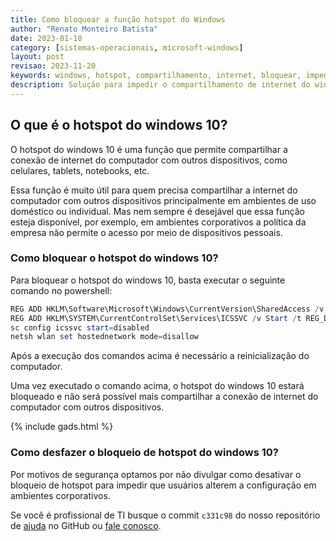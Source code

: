 ```yaml
---
title: Como bloquear a função hotspot do Windows
author: "Renato Monteiro Batista"
date: 2023-01-18
category: [sistemas-operacionais, microsoft-windows]
layout: post
revisao: 2023-11-20
keywords: windows, hotspot, compartilhamento, internet, bloquear, impedir, windows 10, w10, win10, win 10, windows 11, win11, win 11, w11, desativar, desabilitar, compartilhar, SharedAccess, hostednetwork, icssvc
description: Solução para impedir o compartilhamento de internet do windows utilizando a função hotspot do windows 10. Comandos para bloqueio do compartilhamento hotspot no windows.
---
```


## O que é o hotspot do windows 10?

O hotspot do windows 10 é uma função que permite compartilhar a conexão de internet do computador com outros dispositivos, como celulares, tablets, notebooks, etc.

Essa função é muito útil para quem precisa compartilhar a internet do computador com outros dispositivos principalmente em ambientes de uso doméstico ou individual. Mas nem sempre é desejável que essa função esteja disponível, por exemplo, em ambientes corporativos a política da empresa não permite o acesso por meio de dispositivos pessoais.

### Como bloquear o hotspot do windows 10?

Para bloquear o hotspot do windows 10, basta executar o seguinte comando no powershell:

```powershell
REG ADD HKLM\Software\Microsoft\Windows\CurrentVersion\SharedAccess /v EnableRebootPersistConnection /d 4 /f
REG ADD HKLM\SYSTEM\CurrentControlSet\Services\ICSSVC /v Start /t REG_DWORD /d 4 /f
sc config icssvc start=disabled
netsh wlan set hostednetwork mode=disallow
```

Após a execução dos comandos acima é necessário a reinicialização do computador.

Uma vez executado o comando acima, o hotspot do windows 10 estará bloqueado e não será possível mais compartilhar a conexão de internet do computador com outros dispositivos.

{% include gads.html %}

### Como desfazer o bloqueio de hotspot do windows 10?

Por motivos de segurança optamos por não divulgar como desativar o bloqueio de hotspot para impedir que usuários alterem a configuração em ambientes corporativos.

Se você é profissional de TI busque o commit `c331c98` do nosso repositório de [ajuda](https://github.com/rmbinformatica/ajuda) no GitHub ou [fale conosco](https://rmbinformatica.com/contato.html).
